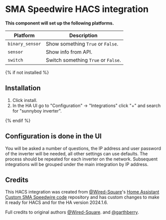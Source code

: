 # SMA Speedwire HACS integration

**This component will set up the following platforms.**

| Platform        | Description                         |
| --------------- | ----------------------------------- |
| `binary_sensor` | Show something `True` or `False`.   |
| `sensor`        | Show info from API.                 |
| `switch`        | Switch something `True` or `False`. |

{% if not installed %}

## Installation

1. Click install.
2. In the HA UI go to "Configuration" -> "Integrations" click "+" and search for "sunnyboy inverter".

{% endif %}

## Configuration is done in the UI

You will be asked a number of questions, the IP address and user password of the inverter will be needed, all other settings can use defaults.
The process should be repeated for each inverter on the network. Subsequent integrations will be grouped under the main integration by IP address.

<!---->

## Credits

This HACS integration was created from [@Wired-Square](https://github.com/Wired-Square)'s [Home Assistant Custom SMA Speedwire code](https://github.com/Wired-Square/homeassistant-sma-sw) repository and has custom changes to make it ready for HACS and for the HA version 2024.1.6.

Full credits to original authors [@Wired-Square](https://github.com/Wired-Square).
and [@garthberry](https://github.com/garthberry).
